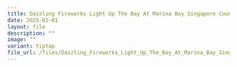 ```yaml
---
title: Dazzling Fireworks Light Up The Bay At Marina Bay Singapore Countdown 2025
date: 2025-01-01
layout: file
description: ""
image: ""
variant: tiptap
file_url: /files/Dazzling_Fireworks_Light_Up_The_Bay_At_Marina_Bay_Singapore_Countdown_2025.pdf
---
```

